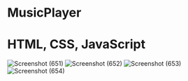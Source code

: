 # MusicPlayer
# HTML, CSS, JavaScript
![Screenshot (651)](https://github.com/zahran001/MusicPlayer/assets/114562123/2d2471f1-0a6f-46a6-9ed6-cfba109243cb)
![Screenshot (652)](https://github.com/zahran001/MusicPlayer/assets/114562123/bb4fccf4-224d-4e6f-b7b0-964fb9f0fb1e)
![Screenshot (653)](https://github.com/zahran001/MusicPlayer/assets/114562123/fdfcd906-15f6-4d06-9c77-a4111fd6422b)
![Screenshot (654)](https://github.com/zahran001/MusicPlayer/assets/114562123/7269b765-91cc-4bcd-a4b9-5753cba54680)
